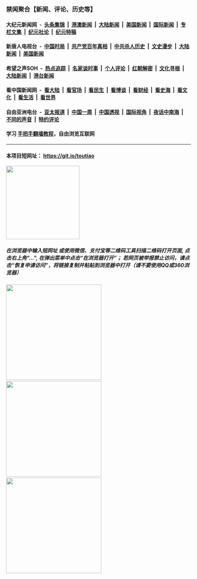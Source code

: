 ### 禁闻聚合【新闻、评论、历史等】

#### 大纪元新闻网 &nbsp;-&nbsp; [头条集锦](indexes/E头条集锦.md?t=02160144) &nbsp;|&nbsp; [港澳新闻](indexes/E港澳新闻.md?t=02160144)  &nbsp;|&nbsp; [大陆新闻](indexes/E大陆新闻.md?t=02160144) &nbsp;|&nbsp; [美国新闻](indexes/E美国新闻.md?t=02160144) &nbsp;|&nbsp; [国际新闻](indexes/E国际新闻.md?t=02160144) &nbsp;|&nbsp; [专栏文集](indexes/E专栏文集.md?t=02160144) &nbsp;|&nbsp; [纪元社论](indexes/E纪元社论.md?t=02160144) &nbsp;|&nbsp; [纪元特稿](indexes/E纪元特稿.md?t=02160144) 

#### 新唐人电视台 &nbsp;-&nbsp; [中国时局](indexes/N中国时局.md?t=02160144) &nbsp;|&nbsp; [共产党百年真相](indexes/N共产党百年真相.md?t=02160144) &nbsp;|&nbsp; [中共杀人历史](indexes/N中共杀人历史.md?t=02160144) &nbsp;|&nbsp; [文史漫步](indexes/N文史漫步.md?t=02160144) &nbsp;|&nbsp; [大陆新闻](indexes/N大陆新闻.md?t=02160144) &nbsp;|&nbsp; [美国新闻](indexes/N美国新闻.md?t=02160144)

#### 希望之声SOH &nbsp;-&nbsp; [热点追踪](indexes/H热点追踪.md?t=02160144) &nbsp;|&nbsp; [名家谈时事](indexes/H名家谈时事.md?t=02160144) &nbsp;|&nbsp; [个人评论](indexes/H个人评论.md?t=02160144)  &nbsp;|&nbsp; [红朝解密](indexes/H红朝解密.md?t=02160144) &nbsp;|&nbsp; [文化寻根](indexes/H文化寻根.md?t=02160144) &nbsp;|&nbsp; [大陆新闻](indexes/H大陆新闻.md?t=02160144) &nbsp;|&nbsp; [港台新闻](indexes/H港台新闻.md?t=02160144)

#### 看中国新闻网 &nbsp;-&nbsp; [看大陆](indexes/S看大陆.md?t=02160144) &nbsp;|&nbsp; [看官场](indexes/S看官场.md?t=02160144) &nbsp;|&nbsp; [看民生](indexes/S看民生.md?t=02160144)  &nbsp;|&nbsp; [看博谈](indexes/S看博谈.md?t=02160144) &nbsp;|&nbsp; [看财经](indexes/S看财经.md?t=02160144) &nbsp;|&nbsp; [看史海](indexes/S看史海.md?t=02160144) &nbsp;|&nbsp; [看文化](indexes/S看文化.md?t=02160144) &nbsp;|&nbsp; [看生活](indexes/S看生活.md?t=02160144) &nbsp;|&nbsp; [看世界](indexes/S看世界.md?t=02160144)

#### 自由亚洲电台 &nbsp;-&nbsp; [亚太报道](indexes/R亚太报道.md?t=02160144) &nbsp;|&nbsp; [中国一周](indexes/R中国一周.md?t=02160144) &nbsp;|&nbsp; [中国透视](indexes/R中国透视.md?t=02160144)  &nbsp;|&nbsp; [国际视角](indexes/R国际视角.md?t=02160144) &nbsp;|&nbsp; [夜话中南海](indexes/R夜话中南海.md?t=02160144) &nbsp;|&nbsp; [不同的声音](indexes/R不同的声音.md?t=02160144) &nbsp;|&nbsp; [特约评论](indexes/R特约评论.md?t=02160144)

#### 学习 [手把手翻墙教程](https://github.com/gfw-breaker/guides/wiki)，自由浏览互联网

----

#### 本项目短网址： https://git.io/toutiao
<img src="https://raw.githubusercontent.com/gfw-breaker/banned-news/master/scripts/img/qr.png" width="200px"/>  

##### 在浏览器中输入短网址 或使用微信、支付宝等二维码工具扫描二维码打开页面, 点击右上角"...", 在弹出菜单中点击“在浏览器打开”； 若网页被举报禁止访问，请点击“恢复申请访问”，将链接复制并粘贴到浏览器中打开（请不要使用QQ或360浏览器）

<img src="https://raw.githubusercontent.com/gfw-breaker/banned-news/master/scripts/img/1.png" width="260px"/> &nbsp; <img src="https://raw.githubusercontent.com/gfw-breaker/banned-news/master/scripts/img/2.png" width="260px"/> &nbsp; <img src="https://raw.githubusercontent.com/gfw-breaker/banned-news/master/scripts/img/3.png" width="260px"/>
